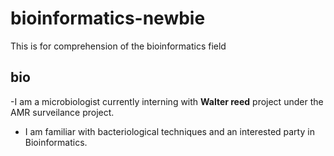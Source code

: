 # bioinformatics-newbie
This is for comprehension of the bioinformatics field
## bio 
-I am a microbiologist currently interning with **Walter reed** project under the AMR surveilance project.
- I am familiar with bacteriological techniques and an interested party in Bioinformatics.
